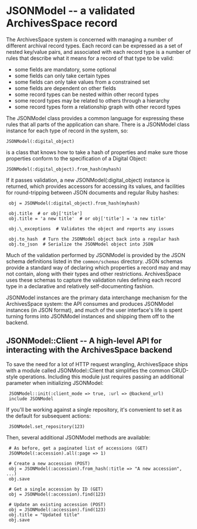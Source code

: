 # JSONModel -- a validated ArchivesSpace record

The ArchivesSpace system is concerned with managing a number of
different archival record types.  Each record can be expressed as a
set of nested key/value pairs, and associated with each record type is
a number of rules that describe what it means for a record of that
type to be valid:

  * some fields are mandatory, some optional
  * some fields can only take certain types
  * some fields can only take values from a constrained set
  * some fields are dependent on other fields
  * some record types can be nested within other record types
  * some record types may be related to others through a hierarchy
  * some record types form a relationship graph with other record
    types

The JSONModel class provides a common language for expressing these
rules that all parts of the application can share.  There is a
JSONModel class instance for each type of record in the system, so:

    JSONModel(:digital_object)

is a class that knows how to take a hash of properties and make sure
those properties conform to the specification of a Digital Object:

    JSONModel(:digital_object).from_hash(myhash)

If it passes validation, a new JSONModel(:digital\_object) instance is
returned, which provides accessors for accessing its values, and
facilities for round-tripping between JSON documents and regular Ruby
hashes:

     obj = JSONModel(:digital_object).from_hash(myhash)

     obj.title  # or obj['title']
     obj.title = 'a new title'  # or obj['title'] = 'a new title'

     obj.\_exceptions  # Validates the object and reports any issues

     obj.to_hash  # Turn the JSONModel object back into a regular hash
     obj.to_json  # Serialize the JSONModel object into JSON


Much of the validation performed by JSONModel is provided by the JSON
schema definitions listed in the `common/schemas` directory.  JSON
schemas provide a standard way of declaring which properties a record
may and may not contain, along with their types and other
restrictions.  ArchivesSpace uses these schemas to capture the
validation rules defining each record type in a declarative and
relatively self-documenting fashion.

JSONModel instances are the primary data interchange mechanism for the
ArchivesSpace system: the API consumes and produces JSONModel
instances (in JSON format), and much of the user interface's life is
spent turning forms into JSONModel instances and shipping them off to
the backend.

## JSONModel::Client -- A high-level API for interacting with the ArchivesSpace backend

To save the need for a lot of HTTP request wrangling, ArchivesSpace
ships with a module called JSONModel::Client that simplifies the
common CRUD-style operations.  Including this module just requires
passing an additional parameter when initializing JSONModel:

     JSONModel::init(:client_mode => true, :url => @backend_url)
     include JSONModel

If you'll be working against a single repository, it's convenient to
set it as the default for subsequent actions:

     JSONModel.set_repository(123)

Then, several additional JSONModel methods are available:

     # As before, get a paginated list of accessions (GET)
     JSONModel(:accession).all(:page => 1)

     # Create a new accession (POST)
     obj = JSONModel(:accession).from_hash(:title => "A new accession", ...)
     obj.save

     # Get a single accession by ID (GET)
     obj = JSONModel(:accession).find(123)

     # Update an existing accession (POST)
     obj = JSONModel(:accession).find(123)
     obj.title = "Updated title"
     obj.save
